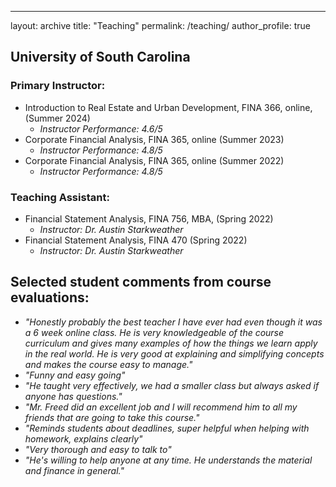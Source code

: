 ---
layout: archive
title: "Teaching"
permalink: /teaching/
author_profile: true

## University of South Carolina

### Primary Instructor:

- Introduction to Real Estate and Urban Development, FINA 366, online, (Summer 2024) 
  - *Instructor Performance: 4.6/5*
- Corporate Financial Analysis, FINA 365, online (Summer 2023)
  - *Instructor Performance: 4.8/5*
- Corporate Financial Analysis, FINA 365, online (Summer 2022)
  - *Instructor Performance: 4.8/5*

### Teaching Assistant:

- Financial Statement Analysis, FINA 756, MBA, (Spring 2022)
  - *Instructor: Dr. Austin Starkweather*
- Financial Statement Analysis, FINA 470 (Spring 2022)
  - *Instructor: Dr. Austin Starkweather*

## Selected student comments from course evaluations:

- *"Honestly probably the best teacher I have ever had even though it was a 6 week online class. He is very knowledgeable of the course curriculum and gives many examples of how the things we learn apply in the real world. He is very good at explaining and simplifying concepts and makes the course easy to manage."*
- *"Funny and easy going"*
- *"He taught very effectively, we had a smaller class but always asked if anyone has questions."*
- *"Mr. Freed did an excellent job and I will recommend him to all my friends that are going to take this course."*
- *"Reminds students about deadlines, super helpful when helping with homework, explains clearly"*
- *"Very thorough and easy to talk to"*
- *"He's willing to help anyone at any time. He understands the material and finance in general."*

